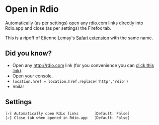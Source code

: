 # Open in Rdio
Automatically (as per settings) open any rdio.com links directly into Rdio.app and close (as per settings) the Firefox tab.

This is a ripoff of Etienne Lemay's [Safari extension](https://github.com/EtienneLem/safari-open-in-rdio) with the same name.

## Did you know?
- Open any http://rdio.com link (for you convenience you can [click this link](http://www.rdio.com/artist/Whitley/)).
- Open your console.
- `location.href = location.href.replace('http','rdio')`
- Voilà!

## Settings

    [✓] Automatically open Rdio links       [Default: False]
    [✓] Close tab when opened in Rdio.app   [Default: False]
